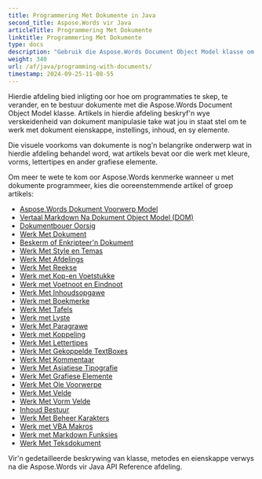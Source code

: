 ```yaml
---
title: Programmering Met Dokumente in Java
second_title: Aspose.Words vir Java
articleTitle: Programmering Met Dokumente
linktitle: Programmering Met Dokumente
type: docs
description: "Gebruik die Aspose.Words Document Object Model klasse om dokumente programmaties te skep, te verander en te bestuur met Java. Werk met dokumenteienskappe, instellings en inhoud, sowel as met dokumentvoorkoms deur die bestuur van kleure, vorms, lettertipes en ander grafika."
weight: 340
url: /af/java/programming-with-documents/
timestamp: 2024-09-25-11-08-55
---
```


Hierdie afdeling bied inligting oor hoe om programmaties te skep, te verander, en te bestuur dokumente met die Aspose.Words Document Object Model klasse. Artikels in hierdie afdeling beskryf'n wye verskeidenheid van dokument manipulasie take wat jou in staat stel om te werk met dokument eienskappe, instellings, inhoud, en sy elemente.

Die visuele voorkoms van dokumente is nog'n belangrike onderwerp wat in hierdie afdeling behandel word, wat artikels bevat oor die werk met kleure, vorms, lettertipes en ander grafiese elemente.

Om meer te wete te kom oor Aspose.Words kenmerke wanneer u met dokumente programmeer, kies die ooreenstemmende artikel of groep artikels:

- [Aspose.Words Dokument Voorwerp Model](/words/java/aspose-words-document-object-model/)
- [Vertaal Markdown Na Dokument Object Model (DOM)](/words/java/translate-markdown-to-document-object-model/)
- [Dokumentbouer Oorsig](/words/java/document-builder-overview/)
- [Werk Met Dokument](/words/java/working-with-document/)
- [Beskerm of Enkripteer'n Dokument](/words/java/protect-or-encrypt-a-document/)
- [Werk Met Style en Temas](/words/java/working-with-styles/)
- [Werk Met Afdelings](/words/java/working-with-sections/)
- [Werk Met Reekse](/words/java/working-with-ranges/)
- [Werk met Kop-en Voetstukke](/words/java/working-with-headers-and-footers/)
- [Werk met Voetnoot en Eindnoot](/words/java/working-with-footnote-and-endnote/)
- [Werk Met Inhoudsopgawe](/words/java/working-with-table-of-contents/)
- [Werk met Boekmerke](/words/java/working-with-bookmarks/)
- [Werk Met Tafels](/words/java/working-with-tables/)
- [Werk met Lyste](/words/java/working-with-lists/)
- [Werk Met Paragrawe](/words/java/working-with-paragraphs/)
- [Werk met Koppeling](/words/java/working-with-hyphenation/)
- [Werk Met Lettertipes](/words/java/working-with-fonts/)
- [Werk Met Gekoppelde TextBoxes](/words/java/working-with-linked-textboxes/)
- [Werk Met Kommentaar](/words/java/working-with-comments/)
- [Werk Met Asiatiese Tipografie](/words/java/working-with-asian-typography/)
- [Werk Met Grafiese Elemente](/words/java/working-with-graphic-elements/)
- [Werk Met Ole Voorwerpe](/words/java/working-with-ole-objects/)
- [Werk Met Velde](/words/java/working-with-fields/)
- [Werk Met Vorm Velde](/words/java/working-with-form-fields/)
- [Inhoud Bestuur](/words/java/contents-management/)
- [Werk Met Beheer Karakters](/words/java/working-with-control-characters/)
- [Werk met VBA Makros](/words/java/working-with-vba-macros/)
- [Werk met Markdown Funksies](/words/java/working-with-markdown-features/)
- [Werk Met Teksdokument](/words/java/working-with-text-document/)

Vir'n gedetailleerde beskrywing van klasse, metodes en eienskappe verwys na die Aspose.Words vir Java API Reference afdeling.

